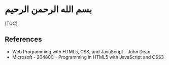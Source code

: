 # بسم الله الرحمن الرحيم

[TOC]

## References

- Web Programming with HTML5, CSS, and JavaScript - John Dean
- Microsoft - 20480C - Programming in HTML5 with JavaScript and CSS3
